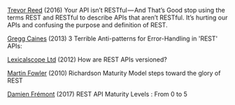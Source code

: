 
[Trevor Reed](https://medium.com/@trevorhreed/you-re-api-isn-t-restful-and-that-s-good-b2662079cf0e)
(2016) Your API isn’t RESTful — And That’s Good
stop using the terms REST and RESTful to describe APIs that aren’t RESTful. It’s hurting our APIs and confusing the purpose and definition of REST.

[Gregg Caines](http://caines.ca/blog/2013/04/21/3-terrible-anti-patterns-for-error-handling-in-rest-apis/)
(2013) 3 Terrible Anti-patterns for Error-Handling in 'REST' APIs:

[Lexicalscope Ltd](http://www.lexicalscope.com/blog/2012/03/12/how-are-rest-apis-versioned/)
(2012) How are REST APIs versioned?

[Martin Fowler](https://martinfowler.com/articles/richardsonMaturityModel.html)
(2010) Richardson Maturity Model
steps toward the glory of REST

[Damien Frémont](https://damienfremont.com/2017/11/23/rest-api-maturity-levels-from-0-to-5/)
(2017) REST API Maturity Levels : From 0 to 5
